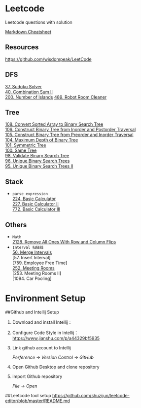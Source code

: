 # Leetcode
Leetcode questions with solution

[Markdown Cheatsheet](https://github.com/adam-p/markdown-here/wiki/Markdown-Cheatsheet)

## Resources
https://github.com/wisdompeak/LeetCode

## DFS
[37. Sudoku Solver](../Leetcode/DFS/_37.java)  
[40. Combination Sum II](../Leetcode/DFS/_40.java)   
[200. Number of Islands](../Leetcode/DFS/_200.java)
[489. Robot Room Cleaner](../Leetcode/DFS/_489.java)  


## Tree
[108. Convert Sorted Array to Binary Search Tree](../Leetcode/Tree/_108.java)   
[106. Construct Binary Tree from Inorder and Postorder Traversal](../Leetcode/Tree/_106.java)   
[105. Construct Binary Tree from Preorder and Inorder Traversal](../Leetcode/Tree/_105.java)   
[104. Maximum Depth of Binary Tree](../Leetcode/Tree/_104.java)   
[101. Symmetric Tree](../Leetcode/Tree/_101.java)   
[100. Same Tree](../Leetcode/Tree/_100.java)   
[98. Validate Binary Search Tree](../Leetcode/Tree/_98.java)   
[96. Unique Binary Search Trees](../Leetcode/Tree/_96.java)   
[95. Unique Binary Search Trees II](../Leetcode/Tree/_95.java)   

## Stack
* ``parse expression``  
[224. Basic Calculator](../Leetcode/Stack/_224.java)  
[227. Basic Calculator II](../Leetcode/Stack/_227.java)  
[772. Basic Calculator III](../Leetcode/Stack/_772.java)  

## Others
* ``Math``  
[2128. Remove All Ones With Row and Column Flips](Others/_2128.java)  
* ``Interval 扫描线``  
[56. Merge Intervals](Others/_2128.java)  
[57. Insert Interval]  
[759. Employee Free Time]  
[252. Meeting Rooms](Others/_252.java)  
[253. Meeting Rooms II]  
[1094. Car Pooling]  


# Environment Setup
##Github and Intellij Setup
1. Download and install Intellij：
2. Configure Code Style in Intellij：
   https://www.jianshu.com/p/a44329bf5935
3. Link github account to Intellij

   *Perference -> Version Control -> GitHub*
4. Open Github Desktop and clone repository
5. import Github repository

   *File -> Open*


##Leetcode tool setup
https://github.com/shuzijun/leetcode-editor/blob/master/README.md